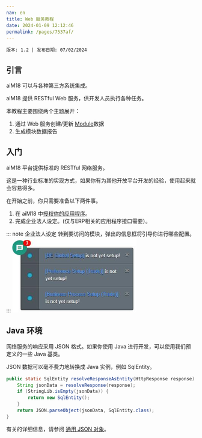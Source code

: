 ```yaml
---
nav: en
title: Web 服务教程
date: 2024-01-09 12:12:46
permalink: /pages/7537af/
---
```


`版本: 1.2 | 发布日期: 07/02/2024`

## 引言

aiM18 可以与各种第三方系统集成。

aiM18 提供 RESTful Web 服务，供开发人员执行各种任务。

本教程主要围绕两个主题展开：

1. 通过 Web 服务创建/更新 [Module](/pages/becaba/#module)数据
2. 生成模块数据报告

## 入门

aiM18 平台提供标准的 RESTful 网络服务。 

这是一种行业标准的实现方式，如果你有为其他开放平台开发的经验，使用起来就会容易得多。

在开始之前，你只需要准备以下两件事。

1. 在 aiM18 中[授权你的应用程序](/pages/2ffa7b/)。
2. 完成企业法人设定。(仅与ERP相关的应用程序接口需要）。

::: note 企业法人设定
转到要访问的模块，弹出的信息框将引导你进行哪些配置。
::: 
![wst03](/assets/wst03.png)

## Java 环境

网络服务的响应采用 JSON 格式。如果你使用 Java 进行开发，可以使用我们预定义的一些 Java 基类。 

JSON 数据可以毫不费力地转换成 Java 实例，例如 SqlEntity。

```java
public static SqlEntity resolveResponseAsEntity(HttpResponse response) {
	String jsonData = resolveResponse(response);
	if (StringLib.isEmpty(jsonData)) {
		return new SqlEntity();
	}
	return JSON.parseObject(jsonData, SqlEntity.class);
}
```

有关的详细信息，请参阅 [通用 JSON 对象](/pages/c42005/)。



